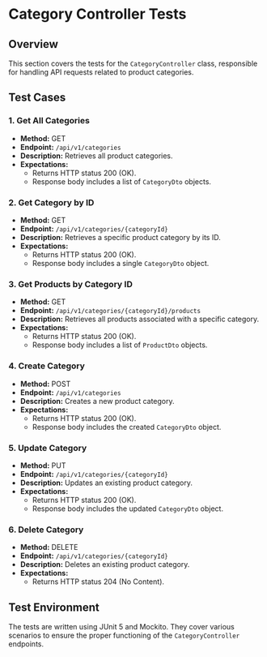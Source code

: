 # Category Controller Tests

## Overview

This section covers the tests for the `CategoryController` class, responsible for handling API requests related to product categories.

## Test Cases

### 1. Get All Categories

- **Method:** GET
- **Endpoint:** `/api/v1/categories`
- **Description:** Retrieves all product categories.
- **Expectations:**
    - Returns HTTP status 200 (OK).
    - Response body includes a list of `CategoryDto` objects.

### 2. Get Category by ID

- **Method:** GET
- **Endpoint:** `/api/v1/categories/{categoryId}`
- **Description:** Retrieves a specific product category by its ID.
- **Expectations:**
    - Returns HTTP status 200 (OK).
    - Response body includes a single `CategoryDto` object.

### 3. Get Products by Category ID

- **Method:** GET
- **Endpoint:** `/api/v1/categories/{categoryId}/products`
- **Description:** Retrieves all products associated with a specific category.
- **Expectations:**
    - Returns HTTP status 200 (OK).
    - Response body includes a list of `ProductDto` objects.

### 4. Create Category

- **Method:** POST
- **Endpoint:** `/api/v1/categories`
- **Description:** Creates a new product category.
- **Expectations:**
    - Returns HTTP status 200 (OK).
    - Response body includes the created `CategoryDto` object.

### 5. Update Category

- **Method:** PUT
- **Endpoint:** `/api/v1/categories/{categoryId}`
- **Description:** Updates an existing product category.
- **Expectations:**
    - Returns HTTP status 200 (OK).
    - Response body includes the updated `CategoryDto` object.

### 6. Delete Category

- **Method:** DELETE
- **Endpoint:** `/api/v1/categories/{categoryId}`
- **Description:** Deletes an existing product category.
- **Expectations:**
    - Returns HTTP status 204 (No Content).

## Test Environment

The tests are written using JUnit 5 and Mockito. They cover various scenarios to ensure the proper functioning of the `CategoryController` endpoints.

